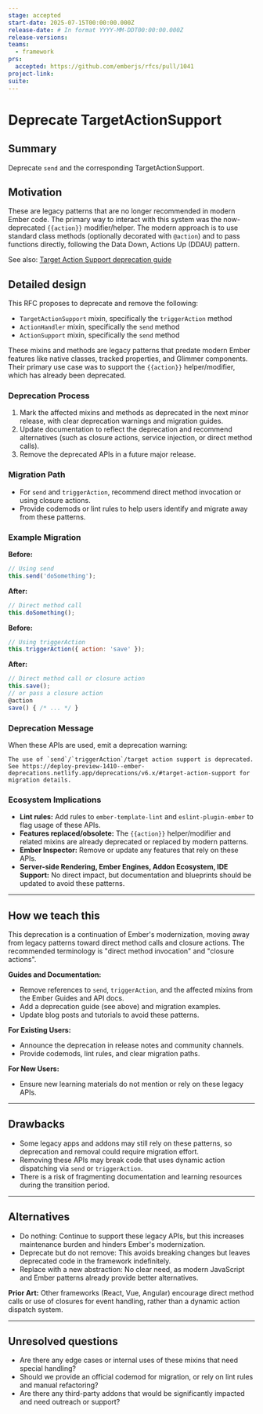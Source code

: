 ```yaml
---
stage: accepted
start-date: 2025-07-15T00:00:00.000Z
release-date: # In format YYYY-MM-DDT00:00:00.000Z
release-versions:
teams:
  - framework
prs:
  accepted: https://github.com/emberjs/rfcs/pull/1041
project-link:
suite: 
---
```


# Deprecate TargetActionSupport

## Summary

Deprecate `send` and the corresponding TargetActionSupport.

## Motivation

These are legacy patterns that are no longer recommended in modern Ember code. The primary way to interact with this system was the now-deprecated `{{action}}` modifier/helper. The modern approach is to use standard class methods (optionally decorated with `@action`) and to pass functions directly, following the Data Down, Actions Up (DDAU) pattern.

See also: [Target Action Support deprecation guide](https://deploy-preview-1410--ember-deprecations.netlify.app/deprecations/v6.x/#target-action-support)

## Detailed design

This RFC proposes to deprecate and remove the following:

- `TargetActionSupport` mixin, specifically the `triggerAction` method
- `ActionHandler` mixin, specifically the `send` method
- `ActionSupport` mixin, specifically the `send` method

These mixins and methods are legacy patterns that predate modern Ember features like native classes, tracked properties, and Glimmer components. Their primary use case was to support the `{{action}}` helper/modifier, which has already been deprecated.

### Deprecation Process

1. Mark the affected mixins and methods as deprecated in the next minor release, with clear deprecation warnings and migration guides.
2. Update documentation to reflect the deprecation and recommend alternatives (such as closure actions, service injection, or direct method calls).
3. Remove the deprecated APIs in a future major release.

### Migration Path

- For `send` and `triggerAction`, recommend direct method invocation or using closure actions.
- Provide codemods or lint rules to help users identify and migrate away from these patterns.


### Example Migration

**Before:**

```js
// Using send
this.send('doSomething');
```

**After:**

```js
// Direct method call
this.doSomething();
```

**Before:**

```js
// Using triggerAction
this.triggerAction({ action: 'save' });
```

**After:**

```js
// Direct method call or closure action
this.save();
// or pass a closure action
@action
save() { /* ... */ }
```


### Deprecation Message

When these APIs are used, emit a deprecation warning:

```
The use of `send`/`triggerAction`/target action support is deprecated. See https://deploy-preview-1410--ember-deprecations.netlify.app/deprecations/v6.x/#target-action-support for migration details.
```

### Ecosystem Implications

- **Lint rules:** Add rules to `ember-template-lint` and `eslint-plugin-ember` to flag usage of these APIs.
- **Features replaced/obsolete:** The `{{action}}` helper/modifier and related mixins are already deprecated or replaced by modern patterns.
- **Ember Inspector:** Remove or update any features that rely on these APIs.
- **Server-side Rendering, Ember Engines, Addon Ecosystem, IDE Support:** No direct impact, but documentation and blueprints should be updated to avoid these patterns.

---


## How we teach this

This deprecation is a continuation of Ember's modernization, moving away from legacy patterns toward direct method calls and closure actions. The recommended terminology is "direct method invocation" and "closure actions".

**Guides and Documentation:**
- Remove references to `send`, `triggerAction`, and the affected mixins from the Ember Guides and API docs.
- Add a deprecation guide (see above) and migration examples.
- Update blog posts and tutorials to avoid these patterns.

**For Existing Users:**
- Announce the deprecation in release notes and community channels.
- Provide codemods, lint rules, and clear migration paths.

**For New Users:**
- Ensure new learning materials do not mention or rely on these legacy APIs.

---


## Drawbacks

- Some legacy apps and addons may still rely on these patterns, so deprecation and removal could require migration effort.
- Removing these APIs may break code that uses dynamic action dispatching via `send` or `triggerAction`.
- There is a risk of fragmenting documentation and learning resources during the transition period.

---


## Alternatives

- Do nothing: Continue to support these legacy APIs, but this increases maintenance burden and hinders Ember's modernization.
- Deprecate but do not remove: This avoids breaking changes but leaves deprecated code in the framework indefinitely.
- Replace with a new abstraction: No clear need, as modern JavaScript and Ember patterns already provide better alternatives.

**Prior Art:**
Other frameworks (React, Vue, Angular) encourage direct method calls or use of closures for event handling, rather than a dynamic action dispatch system.

---


## Unresolved questions

- Are there any edge cases or internal uses of these mixins that need special handling?
- Should we provide an official codemod for migration, or rely on lint rules and manual refactoring?
- Are there any third-party addons that would be significantly impacted and need outreach or support?

